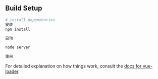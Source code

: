 ## Build Setup

``` bash
# install dependencies
安装
npm install

启动 

node server

使用
```
For detailed explanation on how things work, consult the [docs for vue-loader](http://vuejs.github.io/vue-loader).